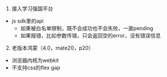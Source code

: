 1. 接入学习强国平台
  - js sdk里的api
    - 如果被白名单限制，既不会成功也不会失败，一直pending
    - 如果报错，比如参数传错，只会返回空的error，没有错误信息
2. 老版本鸿蒙（4.0，mate20，p20）
  - 浏览器内核为webkit
  - 不支持css的flex gap
